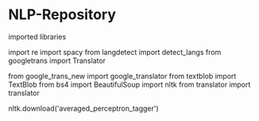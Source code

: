# NLP-Repository

imported libraries

import re
import spacy
from langdetect import detect_langs
from googletrans import Translator

from google_trans_new import google_translator
from textblob import TextBlob
from bs4 import BeautifulSoup
import nltk
from translator import translator

nltk.download('averaged_perceptron_tagger')
